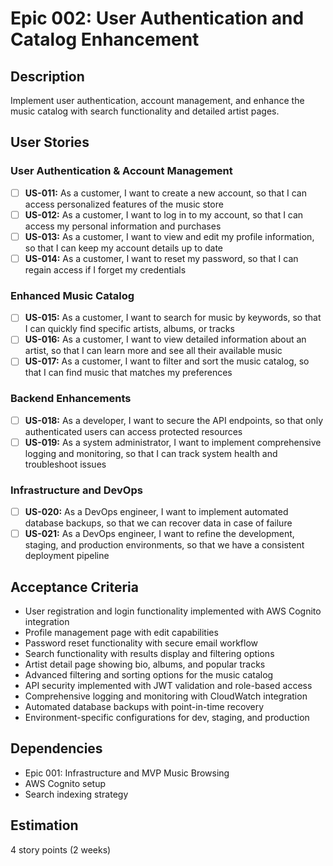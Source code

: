 
# Epic 002: User Authentication and Catalog Enhancement

## Description
Implement user authentication, account management, and enhance the music catalog with search functionality and detailed artist pages.

## User Stories

### User Authentication & Account Management
- [ ] **US-011:** As a customer, I want to create a new account, so that I can access personalized features of the music store
- [ ] **US-012:** As a customer, I want to log in to my account, so that I can access my personal information and purchases
- [ ] **US-013:** As a customer, I want to view and edit my profile information, so that I can keep my account details up to date
- [ ] **US-014:** As a customer, I want to reset my password, so that I can regain access if I forget my credentials

### Enhanced Music Catalog
- [ ] **US-015:** As a customer, I want to search for music by keywords, so that I can quickly find specific artists, albums, or tracks
- [ ] **US-016:** As a customer, I want to view detailed information about an artist, so that I can learn more and see all their available music
- [ ] **US-017:** As a customer, I want to filter and sort the music catalog, so that I can find music that matches my preferences

### Backend Enhancements
- [ ] **US-018:** As a developer, I want to secure the API endpoints, so that only authenticated users can access protected resources
- [ ] **US-019:** As a system administrator, I want to implement comprehensive logging and monitoring, so that I can track system health and troubleshoot issues

### Infrastructure and DevOps
- [ ] **US-020:** As a DevOps engineer, I want to implement automated database backups, so that we can recover data in case of failure
- [ ] **US-021:** As a DevOps engineer, I want to refine the development, staging, and production environments, so that we have a consistent deployment pipeline

## Acceptance Criteria
- User registration and login functionality implemented with AWS Cognito integration
- Profile management page with edit capabilities
- Password reset functionality with secure email workflow
- Search functionality with results display and filtering options
- Artist detail page showing bio, albums, and popular tracks
- Advanced filtering and sorting options for the music catalog
- API security implemented with JWT validation and role-based access
- Comprehensive logging and monitoring with CloudWatch integration
- Automated database backups with point-in-time recovery
- Environment-specific configurations for dev, staging, and production

## Dependencies
- Epic 001: Infrastructure and MVP Music Browsing
- AWS Cognito setup
- Search indexing strategy

## Estimation
4 story points (2 weeks)

